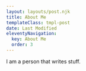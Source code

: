 ```yaml
---
layout: layouts/post.njk
title: About Me
templateClass: tmpl-post
date: Last Modified
eleventyNavigation:
  key: About Me
  order: 3
---
```


I am a person that writes stuff.

